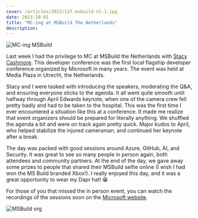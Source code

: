 ```yaml
---
cover: /articles/2023/117.msbuild-nl-1.jpg
date: 2023-10-01
title: "MC-ing at MSBuild The Netherlands"
description:
---
```


![MC-ing MSBuild](/articles/2023/117.msbuild-nl-1.jpg)

Last week I had the privilege to MC at MSBuild the Netherlands with [Stacy Cashmore](https://www.linkedin.com/in/stacycash/). This developer conference was the first local flagship developer conference organized by Microsoft in many years. The event was held at Media Plaza in Utrecht, the Netherlands.

Stacy and I were tasked with introducing the speakers, moderating the Q&A, and ensuring everyone sticks to the agenda. It all went quite smooth until halfway through April Edwards keynote, when one of the camera crew fell pretty badly and had to be taken to the hospital. This was the first time I ever encountered a situation like this at a conference. It made me realize that event organizers should be prepared for literally anything. We shuffled the agenda a bit and were on track again pretty quick. Major kudos to April, who helped stabilize the injured cameraman, and continued her keynote after a break.

The day was packed with good sessions around Azure, GitHub, AI, and Security. It was great to see so many people in person again, both attendees and community partners. At the end of the day, we gave away some prizes to people that shared their MSBuild selfie online (I wish I had won the MS Build branded Xbox!). I really enjoyed this day, and it was a great opportunity to wear my Dapr hat! 😁

For those of you that missed the in person event, you can watch the recordings of the sessions soon on the [Microsoft website](https://pulse.microsoft.com/nl-nl/microsoft-build-nl/).

![MSBuild org](/articles/2023/117.msbuild-nl-2.jpg)